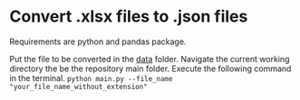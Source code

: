# Convert .xlsx files to .json files

Requirements are python and pandas package.

Put the file to be converted in the [data](data) folder.
Navigate the current working directory the be the repository main folder.
Execute the following command in the terminal.
```python main.py --file_name "your_file_name_without_extension"```
